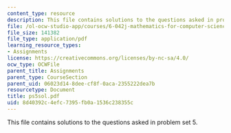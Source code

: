 ```yaml
---
content_type: resource
description: This file contains solutions to the questions asked in problem set 5.
file: /ol-ocw-studio-app/courses/6-042j-mathematics-for-computer-science-fall-2005/8d40392c4efc7395fb0a1536c238355c_ps5sol.pdf
file_size: 141382
file_type: application/pdf
learning_resource_types:
- Assignments
license: https://creativecommons.org/licenses/by-nc-sa/4.0/
ocw_type: OCWFile
parent_title: Assignments
parent_type: CourseSection
parent_uid: 06023d14-8dee-cf8f-0aca-2355222dea7b
resourcetype: Document
title: ps5sol.pdf
uid: 8d40392c-4efc-7395-fb0a-1536c238355c
---
```

This file contains solutions to the questions asked in problem set 5.